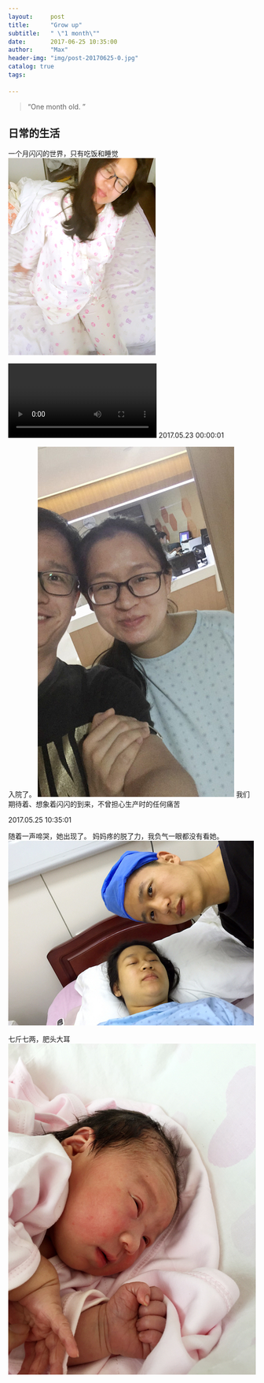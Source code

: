 ```yaml
---
layout:     post
title:      "Grow up"
subtitle:   " \"1 month\""
date:       2017-06-25 10:35:00
author:     "Max"
header-img: "img/post-20170625-0.jpg"
catalog: true
tags:

---
```


> “One month old. ”


## 日常的生活

一个月闪闪的世界，只有吃饭和睡觉
![img](/img/post-bg-2015-0.jpg)

<video src="/img/IMG_2367.MOV" proload="proload" width="60%" controls="none" autoplay="autoplay"></video>
2017.05.23 00:00:01 

入院了。
![img](/img/post-bg-2015-1.jpg)
我们期待着、想象着闪闪的到来，不曾担心生产时的任何痛苦


2017.05.25 10:35:01

随着一声啼哭，她出现了。
妈妈疼的脱了力，我负气一眼都没有看她。
![img](/img/post-bg-2015-2.jpg)

七斤七两，肥头大耳
![img](/img/post-bg-2015-3.jpg)


